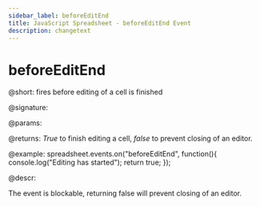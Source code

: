 ```yaml
---
sidebar_label: beforeEditEnd
title: JavaScript Spreadsheet - beforeEditEnd Event
description: changetext
---
```


# beforeEditEnd

@short: fires before editing of a cell is finished

@signature:

@params:

@returns:
*True* to finish editing a cell, *false* to prevent closing of an editor.

@example:
spreadsheet.events.on("beforeEditEnd", function(){
 	console.log("Editing has started");
    return true;
});

@descr:

The event is blockable, returning false will prevent closing of an editor.
